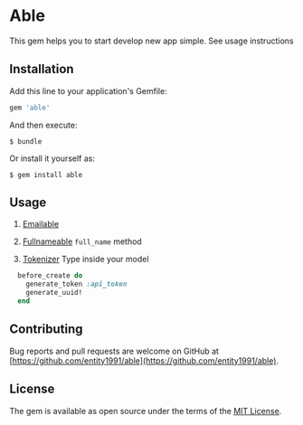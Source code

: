 # Able

This gem helps you to start develop new app simple. See usage instructions

## Installation

Add this line to your application's Gemfile:

```ruby
gem 'able'
```

And then execute:

    $ bundle

Or install it yourself as:

    $ gem install able

## Usage

1. [Emailable](https://github.com/entity1991/able/tree/master/lib/able/emailable.rb)
2. [Fullnameable](https://github.com/entity1991/able/tree/master/lib/able/fullnameable.rb)
    `full_name` method

3. [Tokenizer](https://github.com/entity1991/able/tree/master/lib/able/tokenizer.rb)
    Type inside your model
```ruby
  before_create do
    generate_token :api_token
    generate_uuid!
  end
```  

## Contributing

Bug reports and pull requests are welcome on GitHub at [https://github.com/entity1991/able](https://github.com/entity1991/able).


## License

The gem is available as open source under the terms of the [MIT License](http://opensource.org/licenses/MIT).

